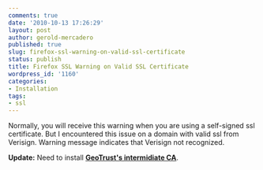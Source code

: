 ```yaml
---
comments: true
date: '2010-10-13 17:26:29'
layout: post
author: gerold-mercadero
published: true
slug: firefox-ssl-warning-on-valid-ssl-certificate
status: publish
title: Firefox SSL Warning on Valid SSL Certificate
wordpress_id: '1160'
categories:
- Installation
tags:
- ssl
---
```


Normally, you will receive this warning when you are using a self-signed ssl certificate.  But I encountered this issue on a domain with valid ssl from Verisign.  Warning message indicates that Verisign not recognized.

**Update:**
Need to install [**GeoTrust's intermidiate CA**](https://knowledge.geotrust.com/support/knowledge-base/index?page=content&id=AR1422). 



